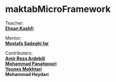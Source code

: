 # maktabMicroFramework

Teacher:<br/>
**[Ehsan Kashfi](https://github.com/ehsanmody)** 

Mentor:<br/>
**[Mostafa Sadeghi far](https://github.com/mostafasadeghifar)**

Contributers:<br/>
**[Amir Reza Ardebili](https://github.com/seyedamirrezaardebili)**<br/>
**[Mohammad Panahpouri](https://github.com/mohammadpnp)**<br/>
**[Younes Mokhtari](https://github.com/YounesMokhtari)**<br/>
**Mohammad Heydari**
